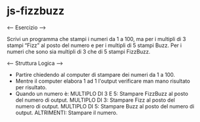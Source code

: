 # js-fizzbuzz


<-- Esercizio -->

Scrivi un programma che stampi i numeri da 1 a 100, ma per i multipli di 3 stampi “Fizz” al posto del numero e per i multipli di 5 stampi Buzz.
Per i numeri che sono sia multipli di 3 che di 5 stampi FizzBuzz.


<-- Struttura Logica -->

- Partire chiedendo al computer di stampare dei numeri da 1 a 100.
- Mentre il computer elabora 1 ad 1 l'output verificare man mano risultato per risultato.
- Quando un numero è:
    MULTIPLO DI 3 E 5: Stampare FizzBuzz al posto del numero di output.
    MULTIPLO DI 3: Stampare Fizz al posto del numero di output.
    MULTIPLO DI 5: Stampare Buzz al posto del numero di output.
    ALTRIMENTI: Stampare il numero.